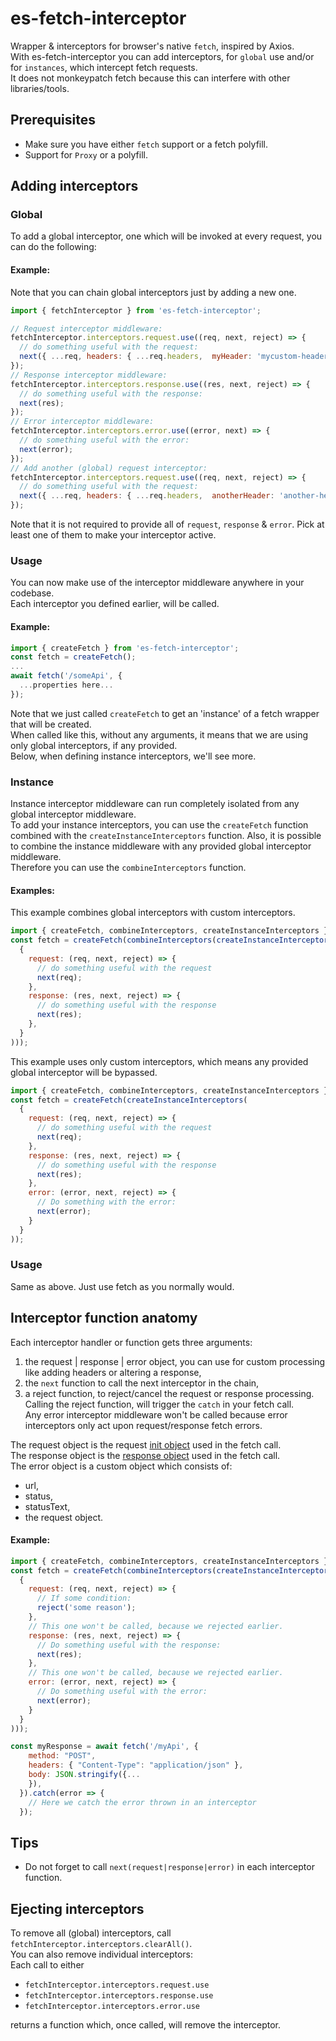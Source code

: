 # es-fetch-interceptor
Wrapper & interceptors for browser's native `fetch`, inspired by Axios.  
With es-fetch-interceptor you can add interceptors, for `global` use and/or for `instances`, which intercept fetch requests.     
It does not monkeypatch fetch because this can interfere with other libraries/tools.  

## Prerequisites
- Make sure you have either `fetch` support or a fetch polyfill.  
- Support for `Proxy` or a polyfill.

## Adding interceptors
### Global
To add a global interceptor, one which will be invoked at every request, you can do the following:  

#### Example:  
Note that you can chain global interceptors just by adding a new one.  
```js
import { fetchInterceptor } from 'es-fetch-interceptor';

// Request interceptor middleware:
fetchInterceptor.interceptors.request.use((req, next, reject) => {
  // do something useful with the request:
  next({ ...req, headers: { ...req.headers,  myHeader: 'mycustom-header' } });
});
// Response interceptor middleware:
fetchInterceptor.interceptors.response.use((res, next, reject) => {
  // do something useful with the response:
  next(res);
});
// Error interceptor middleware:
fetchInterceptor.interceptors.error.use((error, next) => {
  // do something useful with the error:
  next(error);
});
// Add another (global) request interceptor:
fetchInterceptor.interceptors.request.use((req, next, reject) => {
  // do something useful with the request:
  next({ ...req, headers: { ...req.headers,  anotherHeader: 'another-header' } });
});
```
Note that it is not required to provide all of `request`, `response` & `error`. Pick at least one of them to make your interceptor active.  

### Usage
You can now make use of the interceptor middleware anywhere in your codebase.  
Each interceptor you defined earlier, will be called.  

#### Example:    
```js
import { createFetch } from 'es-fetch-interceptor';
const fetch = createFetch();
...  
await fetch('/someApi', {
  ...properties here...
});
```

Note that we just called `createFetch` to get an 'instance' of a fetch wrapper that will be created.   
When called like this, without any arguments, it means that we are using only global interceptors, if any provided.  
Below, when defining instance interceptors, we'll see more.  

### Instance
Instance interceptor middleware can run completely isolated from any global interceptor middleware.  
To add your instance interceptors, you can use the `createFetch` function combined with the `createInstanceInterceptors` function.  Also, it is possible to combine the instance middleware with any provided global interceptor middleware.   
Therefore you can use the `combineInterceptors` function.  

#### Examples:

This example combines global interceptors with custom interceptors.  
```js
import { createFetch, combineInterceptors, createInstanceInterceptors } from 'es-fetch-interceptor';
const fetch = createFetch(combineInterceptors(createInstanceInterceptors(
  { 
    request: (req, next, reject) => {
      // do something useful with the request
      next(req);
    },
    response: (res, next, reject) => {
      // do something useful with the response
      next(res);
    },
  }
)));
```

This example uses only custom interceptors, which means any provided global interceptor will be bypassed.  

```js
import { createFetch, combineInterceptors, createInstanceInterceptors } from 'es-fetch-interceptor';
const fetch = createFetch(createInstanceInterceptors(
  { 
    request: (req, next, reject) => {
      // do something useful with the request
      next(req);
    },
    response: (res, next, reject) => {
      // do something useful with the response
      next(res);
    },
    error: (error, next, reject) => {
      // Do something with the error:
      next(error);
    }
  }
));
```

### Usage
Same as above. Just use fetch as you normally would.    


## Interceptor function anatomy
Each interceptor handler or function gets three arguments: 
1. the request | response | error object, you can use for custom processing like adding headers or altering a response,
2. the `next` function to call the next interceptor in the chain,
3. a reject function, to reject/cancel the request or response processing.  
Calling the reject function, will trigger the `catch` in your fetch call.  
Any error interceptor middleware won't be called because error interceptors only act upon request/response fetch errors.  

The request object is the request [init object](https://developer.mozilla.org/en-US/docs/Web/API/WindowOrWorkerGlobalScope/fetch#Syntax) used in the fetch call.  
The response object is the [response object](https://developer.mozilla.org/en-US/docs/Web/API/Response) used in the fetch call.  
The error object is a custom object which consists of:
- url,
- status,
- statusText,
- the request object.


#### Example:

```js
import { createFetch, combineInterceptors, createInstanceInterceptors } from 'es-fetch-interceptor';
const fetch = createFetch(combineInterceptors(createInstanceInterceptors(
  { 
    request: (req, next, reject) => {
      // If some condition:
      reject('some reason');
    },
    // This one won't be called, because we rejected earlier.
    response: (res, next, reject) => {
      // Do something useful with the response:
      next(res);
    },
    // This one won't be called, because we rejected earlier.
    error: (error, next, reject) => {
      // Do something useful with the error:
      next(error);
    }
  }
)));
```

```js
const myResponse = await fetch('/myApi', {
    method: "POST",
    headers: { "Content-Type": "application/json" },
    body: JSON.stringify({...
    }),
  }).catch(error => {
    // Here we catch the error thrown in an interceptor
  });
```


## Tips
* Do not forget to call `next(request|response|error)` in each interceptor function.  

## Ejecting interceptors
To remove all (global) interceptors, call `fetchInterceptor.interceptors.clearAll()`.  
You can also remove individual interceptors:  
Each call to either 
- `fetchInterceptor.interceptors.request.use`
- `fetchInterceptor.interceptors.response.use`
- `fetchInterceptor.interceptors.error.use`  

returns a function which, once called, will remove the interceptor.  
